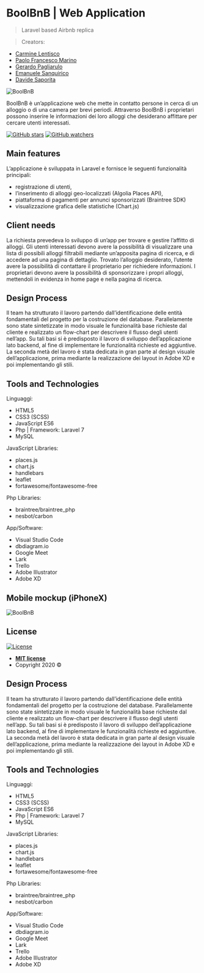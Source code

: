 # BoolBnB | Web Application

> Laravel based Airbnb replica

> Creators: 
- [Carmine Lentisco](https://www.linkedin.com/in/carmine-lentisco-07a0871b2/)
- [Paolo Francesco Marino](https://www.linkedin.com/in/paolo-francesco-marino-0790981b2/)
- [Gerardo Pagliarulo](https://www.linkedin.com/in/gerardo-pagliarulo-b56105113/)
- [Emanuele Sanquirico](https://www.linkedin.com/in/emanuele-sanquirico-3791161b2/)
- [Davide Saporita](https://www.linkedin.com/in/davidesaporita/)

![BoolBnB](https://i.imgur.com/rNNAGnZ.png)

BoolBnB è un’applicazione web che mette in contatto persone in cerca di un alloggio o di una camera per brevi periodi. Attraverso BoolBnB i proprietari possono inserire le informazioni dei loro alloggi che desiderano affittare per cercare utenti interessati.

[![GitHub stars](https://img.shields.io/github/stars/davidesaporita/boolbnb?style=social&label=Star&maxAge=2592000)](https://GitHub.com/davidesaporita/boolbnb/stargazers/)
[![GitHub watchers](https://img.shields.io/github/watchers/Naereen/StrapDown.js.svg?style=social&label=Watch&maxAge=2592000)](https://GitHub.com/Naereen/StrapDown.js/watchers/)


## Main features
L’applicazione è sviluppata in Laravel e fornisce le seguenti funzionalità principali:
- registrazione di utenti, 
- l’inserimento di alloggi geo-localizzati (Algolia Places API), 
- piattaforma di pagamenti per annunci sponsorizzati (Braintree SDK) 
- visualizzazione grafica delle statistiche (Chart.js)

## Client needs
La richiesta prevedeva lo sviluppo di un’app per trovare e gestire l’affitto di alloggi. Gli utenti interessati devono avere la possibilità di visualizzare una lista di possibili alloggi filtrabili mediante un’apposita pagina di ricerca, e di accedere ad una pagina di dettaglio. Trovato l’alloggio desiderato, l’utente avere la possibilità di contattare il proprietario per richiedere informazioni. I proprietari devono avere la possibilità di sponsorizzare i propri alloggi, mettendoli in evidenza in home page e nella pagina di ricerca.

## Design Process
Il team ha strutturato il lavoro partendo dall’identificazione delle entità fondamentali del progetto per la costruzione del database. Parallelamente sono state sintetizzate in modo visuale le funzionalità base richieste dal cliente e realizzato un flow-chart per descrivere il flusso degli utenti nell’app. Su tali basi si è predisposto il lavoro di sviluppo dell’applicazione lato backend, al fine di implementare le funzionalità richieste ed aggiuntive. La seconda metà del lavoro è stata dedicata in gran parte al design visuale dell’applicazione, prima mediante la realizzazione dei layout in Adobe XD e poi implementando gli stili.

## Tools and Technologies
Linguaggi:
* HTML5
* CSS3 (SCSS)
* JavaScript ES6
* Php | Framework: Laravel 7
* MySQL

JavaScript Libraries:
* places.js 
* chart.js
* handlebars
* leaflet
* fortawesome/fontawesome-free

Php Libraries:
* braintree/braintree_php
* nesbot/carbon

App/Software:
* Visual Studio Code
* dbdiagram.io
* Google Meet
* Lark
* Trello
* Adobe Illustrator
* Adobe XD

## Mobile mockup (iPhoneX)
![BoolBnB](https://i.imgur.com/fSsB6Gm.png)

## License

[![License](http://img.shields.io/:license-mit-blue.svg?style=flat-square)](http://badges.mit-license.org)

- **[MIT license](http://opensource.org/licenses/mit-license.php)**
- Copyright 2020 © <a href="http://fvcproductions.com" target="_blank"></a>

## Design Process
Il team ha strutturato il lavoro partendo dall’identificazione delle entità fondamentali del progetto per la costruzione del database. Parallelamente sono state sintetizzate in modo visuale le funzionalità base richieste dal cliente e realizzato un flow-chart per descrivere il flusso degli utenti nell’app. Su tali basi si è predisposto il lavoro di sviluppo dell’applicazione lato backend, al fine di implementare le funzionalità richieste ed aggiuntive. La seconda metà del lavoro è stata dedicata in gran parte al design visuale dell’applicazione, prima mediante la realizzazione dei layout in Adobe XD e poi implementando gli stili.

## Tools and Technologies
Linguaggi:
* HTML5
* CSS3 (SCSS)
* JavaScript ES6
* Php | Framework: Laravel 7
* MySQL

JavaScript Libraries:
* places.js 
* chart.js
* handlebars
* leaflet
* fortawesome/fontawesome-free

Php Libraries:
* braintree/braintree_php
* nesbot/carbon

App/Software:
* Visual Studio Code
* dbdiagram.io
* Google Meet
* Lark
* Trello
* Adobe Illustrator
* Adobe XD
